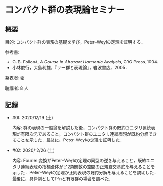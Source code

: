 # コンパクト群の表現論セミナー

## 概要

目的: コンパクト群の表現の基礎を学び，Peter–Weylの定理を証明する．

参考書:

- G. B. Folland, *A Course in Abstract Harmonic Analysis*, CRC Press, 1994.
- 小林俊行，大島利雄，『リー群と表現論』，岩波書店，2005．

発表者: 箱

聴講者: 8 人

## 記録

- \#01: 2020/12/19 (土)

  内容: 群の表現の一般論を解説した後，コンパクト群の既約ユニタリ連続表現が有限次元であること，コンパクト群のユニタリ連続表現が既約分解できることを示した．最後に，Peter–Weylの定理を証明した．

- \#02: 2020/12/26 (土)

  内容: Fourier 変換がPeter–Weylの定理の同型の逆を与えること，既約ユニタリ連続表現の指標全体がL^2類関数の空間の正規直交基底を与えることを示した．Peter–Weylの定理が正則表現の既約分解を与えることを説明した．最後に，具体例としてT^nと有限群の場合を調べた．
